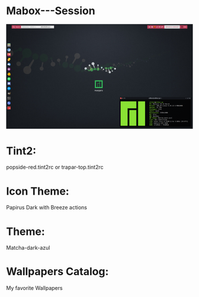 # Mabox---Session

<p align="center">
  <img src="wallpaper.jpg" width="1200"/>
</p>

# Tint2:

popside-red.tint2rc
or
trapar-top.tint2rc

# Icon Theme:

Papirus Dark with Breeze actions

# Theme:

Matcha-dark-azul

# Wallpapers Catalog:

My favorite Wallpapers
